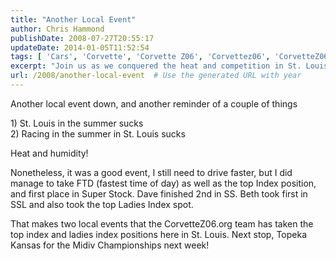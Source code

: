 ```yaml
---
title: "Another Local Event"
author: Chris Hammond
publishDate: 2008-07-27T20:55:17
updateDate: 2014-01-05T11:52:54
tags: [ 'Cars', 'Corvette', 'Corvette Z06', 'Corvettez06', 'CorvetteZ06org' ]
excerpt: "Join us as we conquered the heat and competition in St. Louis to take top positions! Stay tuned for more racing updates from the CorvetteZ06.org team. 🏁🔥 #StLouisRacing #CorvetteZ06 #Mid"
url: /2008/another-local-event  # Use the generated URL with year
---
```

<p>Another local event down, and another reminder of a couple of things</p> <p>1) St. Louis in the summer sucks<br /> 2) Racing in the summer in St. Louis sucks</p> <p>Heat and humidity!</p> <p>Nonetheless, it was a good event, I still need to drive faster, but I did manage to take FTD (fastest time of day) as well as the top Index position, and first place in Super Stock. Dave finished 2nd in SS. Beth took first in SSL and also took the top Ladies Index spot.</p> <p>That makes two local events that the CorvetteZ06.org team has taken the top index and ladies index positions here in St. Louis. Next stop, Topeka Kansas for the Midiv Championships next week!</p>


